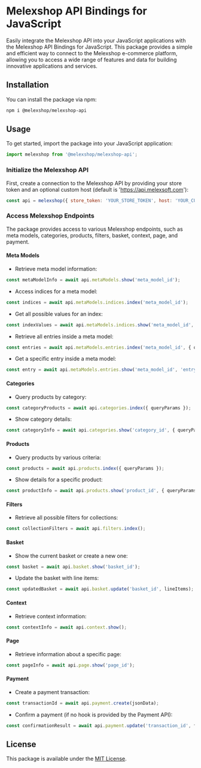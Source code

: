 # Melexshop API Bindings for JavaScript

Easily integrate the Melexshop API into your JavaScript applications with the Melexshop API Bindings for JavaScript. This package provides a simple and efficient way to connect to the Melexshop e-commerce platform, allowing you to access a wide range of features and data for building innovative applications and services.

## Installation

You can install the package via npm:

```bash
npm i @melexshop/melexshop-api
```

## Usage

To get started, import the package into your JavaScript application:

```javascript
import melexshop from '@melexshop/melexshop-api';
```

### Initialize the Melexshop API

First, create a connection to the Melexshop API by providing your store token and an optional custom host (default is 'https://api.melexsoft.com'):

```javascript
const api = melexshop({ store_token: 'YOUR_STORE_TOKEN', host: 'YOUR_CUSTOM_HOST' });
```

### Access Melexshop Endpoints

The package provides access to various Melexshop endpoints, such as meta models, categories, products, filters, basket, context, page, and payment.

#### Meta Models

- Retrieve meta model information:
```javascript
const metaModelInfo = await api.metaModels.show('meta_model_id');
```

- Access indices for a meta model:
```javascript
const indices = await api.metaModels.indices.index('meta_model_id');
```

- Get all possible values for an index:
```javascript
const indexValues = await api.metaModels.indices.show('meta_model_id', 'index_name', { queryParams });
```

- Retrieve all entries inside a meta model:
```javascript
const entries = await api.metaModels.entries.index('meta_model_id', { queryParams });
```

- Get a specific entry inside a meta model:
```javascript
const entry = await api.metaModels.entries.show('meta_model_id', 'entry_identifier', { queryParams });
```

#### Categories

- Query products by category:
```javascript
const categoryProducts = await api.categories.index({ queryParams });
```

- Show category details:
```javascript
const categoryInfo = await api.categories.show('category_id', { queryParams });
```

#### Products

- Query products by various criteria:
```javascript
const products = await api.products.index({ queryParams });
```

- Show details for a specific product:
```javascript
const productInfo = await api.products.show('product_id', { queryParams });
```

#### Filters

- Retrieve all possible filters for collections:
```javascript
const collectionFilters = await api.filters.index();
```

#### Basket

- Show the current basket or create a new one:
```javascript
const basket = await api.basket.show('basket_id');
```

- Update the basket with line items:
```javascript
const updatedBasket = await api.basket.update('basket_id', lineItems);
```

#### Context

- Retrieve context information:
```javascript
const contextInfo = await api.context.show();
```

#### Page

- Retrieve information about a specific page:
```javascript
const pageInfo = await api.page.show('page_id');
```

#### Payment

- Create a payment transaction:
```javascript
const transactionId = await api.payment.create(jsonData);
```

- Confirm a payment (if no hook is provided by the Payment API):
```javascript
const confirmationResult = await api.payment.update('transaction_id', formData);
```

## License

This package is available under the [MIT License](LICENSE).